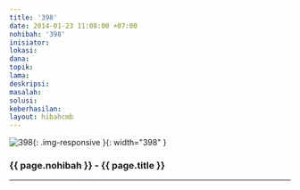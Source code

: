 ```yaml
---
title: '398'
date: 2014-01-23 11:08:00 +07:00
nohibah: '398'
inisiator:
lokasi:
dana:
topik:
lama:
deskripsi:
masalah:
solusi:
keberhasilan:
layout: hibahcmb
---
```


![398](/static/img/hibahcmb/398.png){: .img-responsive }{: width="398" }

### {{ page.nohibah }} - {{ page.title }}

---
